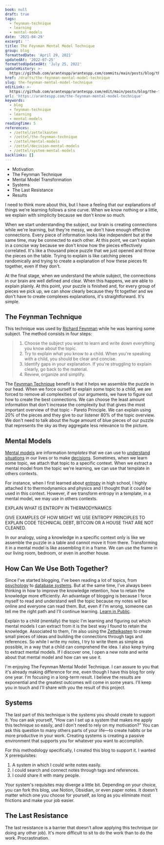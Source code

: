 ```yaml
---
book: null
draft: true
tags:
  - feynman-technique
  - learning
  - mental-models
date: '2021-04-29'
excerpt: ''
title: The Feynman Mental Model Technique
group: blog
formattedDate: 'April 29, 2021'
updatedAt: '2022-07-25'
formattedUpdatedAt: 'July 25, 2022'
updateHistory: >-
  https://github.com/arantespp/arantespp.com/commits/main/posts/blog/the-feynman-mental-model-technique.md
href: /drafts/the-feynman-mental-model-technique
slug: the-feynman-mental-model-technique
editLink: >-
  https://github.com/arantespp/arantespp.com/edit/main/posts/blog/the-feynman-mental-model-technique.md
url: 'https://arantespp.com/the-feynman-mental-model-technique'
keywords:
  - blog
  - feynman-technique
  - learning
  - mental-models
readingTime: 5
references:
  - /zettel/zettelkasten
  - /zettel/the-feynman-technique
  - /zettel/mental-models
  - /zettel/decision-mental-models
  - /zettel/system-mental-models
backlinks: []
---
```


- Motivation
- The Feynman Technique
- Mental Model Transformation
- Systems
- The Last Resistance
- Results

I need to think more about this, but I have a feeling that our explanations of things we're learning follows a sine curve. When we know nothing or a little, we explain with simplicity because we don't know so much.

When we start understanding the subject, our brain is creating connections while we're learning, but they're messy, we don't have enough effective connections. Every piece of information looks like independent but at the same time, may be connected to each other. At this point, we can't explain in a concise way because we don't know how the pieces effectively correlated. It's like a thousand piece puzzle that we just opened and throw the pieces on the table. Trying to explain is like catching pieces randomically and trying to create a explanation of how these pieces fit together, even if they don't.

At the final stage, when we understand the whole subject, the connections in our brain are well defined and clear. When this happens, we are able to explain plainly. At this point, your puzzle is finished and, for every group of pieces we pick up, we can show clearly because they fit together and we don't have to create complexes explanations, it's straightforward. It's simple.

## The Feynman Technique

This technique was used by [Richard Feynman](/zettel/richard-feynman) while he was learning some subject. The method consists in four steps:

> 1. Choose the subject you want to learn and write down everything you know about the topic.
> 2. Try to explain what you know to a child. When you're speaking with a child, you should be clear and concise.
> 3. Identify gaps in your explanation. If you're struggling to explain clearly, go back to the material.
> 4. Review, organize and simplify.

The [Feynman Technique](/zettel/the-feynman-technique) benefit is that it helps we assemble the puzzle in our head. When we force ourself to explain some topic to a child, we are forced to remove all complexities of our arguments, we have to figure out how to create the best connections. We can choose the least amount information that don't increase the complexity but that gives the most important overview of that topic - Pareto Principle. We can explain using 20% of the pieces and they give to our listener 80% of the topic overview. We don't need to talk about the huge amount of blue pieces of our puzzle that represents the sky as they aggregate less relevance to the picture.

## Mental Models

[Mental models](/zettel/mental-models) are information _templates_ that we can use to [understand situations](/zettel/system-mental-models) in our lives or to make [decisions](/zettel/decision-mental-models). Sometimes, when we learn some topic, we attach that topic to a specific context. When we extract a mental model from the topic we're learning, we can use that template in others contexts.

For instance, when I first learned about [entropy](/zettel/entropy) in high school, I highly attached it to thermodynamics and physics and I thought that it could be used in this context. However, if we transform entropy in a template, in a mental model, we may use in others contexts.

EXPLAIN WHAT IS ENTROPY IN THERMODYNAMICS

GIVE EXAMPLES OF HOW MIGHT WE USE ENTROPY PRINCIPLES TO EXPLAIN CODE TECHNICAL DEBT, BITCOIN OR A HOUSE THAT ARE NOT CLEANED.

In our analogy, using a knowledge in a specific context only is like we assemble the puzzle in a table and cannot move it from there. Transforming it in a mental model is like assembling it in a frame. We can use the frame in our living room, bedroom, or even in another house.

## How Can We Use Both Together?

Since I've started blogging, I've been reading a lot of topics, from [psychology](/tags/psychology) to [database systems](/tags/database). But at the same time, I've always been thinking in how to improve the knowledge retention, how to retain the knowledge more efficiently. An advantage of blogging is because I force myself to read and understand well the topic because my notes will be online and everyone can read them. But, even if I'm wrong, someone can tell me the right path and I'll continue learning. [Learn in Public](https://www.swyx.io/learn-in-public/).

Explain to a child (mentally) the topic I'm learning and figuring out which mental models I can extract from it is the best way I found to retain the knowledge. Associated to them, I'm also using the [Zettelkasten](/zettel/zettelkasten) to create small pieces of ideas and building the connections through tags and references. So while I write my notes, I try to write them as simple as possible, in a way that a child can comprehend the idea. I also keep trying to extract mental models. If I discover one, I open a new note and write about that mental model and how can we use it.

I'm enjoying The Feynman Mental Model Technique. I can assure to you that it's already making difference for me, even though I have this blog for only one year. I'm focusing in a long-term result. I believe the results are exponential and the greatest outcomes will come in some years. I'll keep you in touch and I'll share with you the result of this project.

## Systems

The last part of this technique is the systems you should create to support it. You can ask yourself, "How can I set up a system that makes me apply this technique so easily, and I don't need to rely on my motivation?" You can ask this question to many others parts of your life—to create habits or be more productive in your work. Creating systems is creating a passive environment that supports you for whatever you want to accomplish.

For this methodology specifically, I created this blog to support it. I wanted X prerequisites:

1. A system in which I could write notes easily.
1. I could search and connect notes through tags and references.
1. I could share it with many people.

Your system's requisites may diverge a little bit. Depending on your choice, you can fork this blog, use Notion, Obsidian, or even paper notes. It doesn't matter which one you choose for yourself, as long as you eliminate most frictions and make your job easier.

## The Last Resistance

The last resistance is a barrier that doesn't allow applying this technique (or doing any other job). It's more difficult to sit to do the work than to do the work. Procrastination.
